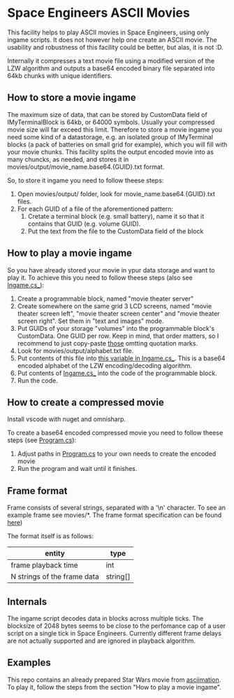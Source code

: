 # Space Engineers ASCII Movies

This facility helps to play ASCII movies in Space Engineers, using only ingame scripts. It does not however help one create an ASCII movie. The usability and robustness of this facility could be better, but alas, it is not :D.

Internally it compresses a text movie file using a modified version of the LZW algorithm and outputs a base64 encoded binary file separated into 64kb chunks with unique identifiers.

## How to store a movie ingame
The maximum size of data, that can be stored by CustomData field of IMyTerminalBlock is 64kb, or 64000 symbols. Usually your compressed movie size will far exceed this limit. Therefore to store a movie ingame you need some kind of a datastorage, e.g. an isolated group of IMyTerminal blocks (a pack of batteries on small grid for example), which you will fill with your movie chunks. This facility splits the output encoded movie into as many chuncks, as needed, and stores it in movies/output/movie_name.base64.{GUID}.txt format.

So, to store it ingame you need to follow theese steps:
  1. Open movies/output/ folder, look for movie_name.base64.{GUID}.txt files.
  1. For each GUID of a file of the aforementioned pattern:
      1. Cretate a terminal block (e.g. small battery), name it so that it contains that GUID (e.g. volume GUID).
      1. Put the text from the file to the CustomData field of the block 

## How to play a movie ingame
So you have already stored your movie in ypur data storage and want to play it. To achieve this you need to follow theese steps (also see [Ingame.cs_](https://github.com/grebenyukaa/se_ascii_movies/blob/master/Ingame.cs_)):
  1. Create a programmable block, named "movie theater server"
  1. Create somewhere on the same grid 3 LCD screens, named "movie theater screen left", "movie theater screen center" and "movie theater screen right". Set them in "text and images" mode.
  1. Put GUIDs of your storage "volumes" into the programmable block's CustomData. One GUID per row. Keep in mind, that order matters, so I recommend to just copy-paste [those](https://github.com/grebenyukaa/se_ascii_movies/blob/master/src/Program.cs#L39) omtting quotation marks.
  1. Look for movies/output/alphabet.txt file.
  1. Put contents of this file into [this variable in Ingame.cs_](https://github.com/grebenyukaa/se_ascii_movies/blob/master/Ingame.cs_#L353). This is a base64 encoded alphabet of the LZW encoding/decoding algorithm.
  1. Put contents of [Ingame.cs_](https://github.com/grebenyukaa/se_ascii_movies/blob/master/Ingame.cs_) into the code of the programmable block.
  1. Run the code.

## How to create a compressed movie
Install vscode with nuget and omnisharp.

To create a base64 encoded compressed movie you need to follow theese steps (see [Program.cs](https://github.com/grebenyukaa/se_ascii_movies/blob/master/Program.cs)):
  1. Adjust paths in [Program.cs](https://github.com/grebenyukaa/se_ascii_movies/blob/master/Program.cs) to your own needs to create the encoded movie
  1. Run the program and wait until it finishes.

## Frame format
Frame consists of several strings, separated with a '\\n' character.
To see an example frame see movies/*. The frame format specification can be found [here](http://www.asciimation.co.nz/asciimation/ascii_faq.html))

The format itself is as follows:

entity | type 
--------------------|----------------
frame playback time | int
N strings of the frame data | string[]

  
## Internals
The ingame script decodes data in blocks across multiple ticks. The blocksize of 2048 bytes seems to be close to the perfomance cap of a user script on a single tick in Space Engineers. Currently different frame delays are not actually supported and are ignored in playback algorithm.

## Examples
This repo contains an already prepared Star Wars movie from [asciimation](http://www.asciimation.co.nz/). To play it, follow the steps from the section "How to play a movie ingame".

